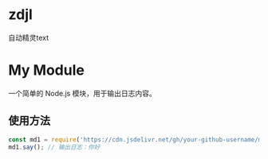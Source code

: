 # zdjl
自动精灵text
# My Module

一个简单的 Node.js 模块，用于输出日志内容。

## 使用方法

```javascript
const md1 = require('https://cdn.jsdelivr.net/gh/your-github-username/my-module@main/index.js');
md1.say(); // 输出日志：你好
